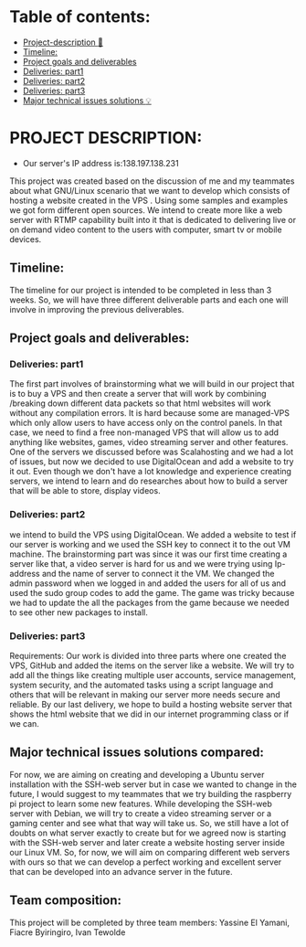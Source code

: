 # Table of contents:
- [Project-description :newspaper:](#PROJECT-DESCRIPTION)
- [Timeline:](#Timeline)
- [Project goals and deliverables](#Project-goals-and-deliverables)
- [Deliveries: part1](#deliveries-part1)
- [Deliveries: part2](#deliveries-part2)
- [Deliveries: part3](#deliveries-part3)
- [Major technical issues solutions :bulb:](#Major-technical-issues-solutions-compared)
# PROJECT DESCRIPTION:
- Our server's IP address is:138.197.138.231

This project was created based on the discussion of me and my teammates about what GNU/Linux scenario that we want to develop which consists of hosting a website created in the VPS . Using some samples and examples we got form different open sources. We intend to create more like a web server with RTMP capability built into it that is dedicated to delivering live or on demand video content to the users with computer, smart tv or mobile devices.


## Timeline: 

The timeline for our project is intended to be completed in less than 3 weeks. So, we will have three different deliverable parts and each one will involve in improving the previous deliverables.

## Project goals and deliverables:
### Deliveries: part1

The first part involves of brainstorming what we will build in our project that is to buy a VPS and then create a server that will work by combining /breaking down different data packets so that html websites will work without any compilation errors. It is hard because some are managed-VPS which only allow users to have access only on the control panels. In that case, we need to find a free non-managed VPS that will allow us to add anything like websites, games, video streaming server and other features. One of the servers we discussed before was Scalahosting and we had a lot of issues, but now we decided to use DigitalOcean and add a website to try it out. Even though we don't have a lot knowledge and experience creating servers, we intend to learn and do researches about how to build a server that will be able to store, display videos. 

### Deliveries: part2
we intend to build the VPS using DigitalOcean. We added a website to test if our server is working and we used the SSH key to connect it to the out VM machine. The brainstorming part was since it was our first time creating a server like that, a video server is hard for us and we were trying using Ip-address and the name of server to connect it the VM. We changed the admin password when we logged in and added the users for all of us and used the sudo group codes to add the game. The game was tricky because we had to update the all the packages from the game because we needed to see other new packages to install.  

### Deliveries: part3
Requirements: Our work is divided into three parts where one created the VPS, GitHub and added the items on the server like a website. We will try to add all the things like creating multiple user accounts, service management, system security, and the automated tasks using a script language and others that will be relevant in making our server more needs secure and reliable. By our last delivery, we hope to build a hosting website server that shows the html website that we did in our internet programming class or if we can.


## Major technical issues solutions compared:
 
For now, we are aiming on creating and developing a Ubuntu server installation with the SSH-web server but in case we wanted to change in the future, I would suggest to my teammates that we try building the raspberry pi project to learn some new features. While developing the SSH-web server with Debian, we will try to create a video streaming server or a gaming center and see what that way will take us. So, we still have a lot of doubts on what server exactly to create but for we agreed now is starting with the SSH-web server and later create a website hosting server inside our Linux VM. So, for now, we will aim on comparing different web servers with ours so that we can develop a perfect working and excellent server that can be developed into an advance server in the future.


## Team composition: 

This project will be completed by three team members: Yassine El Yamani, Fiacre Byiringiro, Ivan Tewolde 
